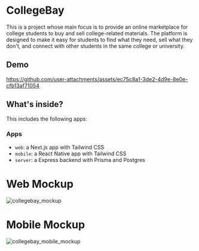 # CollegeBay

This is a project whose main focus is to provide an online marketplace for college students to buy and sell college-related materials. The platform is designed to make it easy for students to find what they need, sell what they don't, and connect with other students in the same college or university.

## Demo

https://github.com/user-attachments/assets/ec75c8a1-3de2-4d9e-8e0e-cfb13af71054



## What's inside?

This includes the following apps:

### Apps

- `web`: a Next.js app with Tailwind CSS
- `mobile`: a React Native app with Tailwind CSS
- `server`: a Express backend with Prisma and Postgres

# Web Mockup

![collegebay_mockup](https://github.com/user-attachments/assets/0ed84545-c1c0-490d-a4f9-e0e0cf6ce646)

# Mobile Mockup

![collegebay_mobile_mockup](https://github.com/user-attachments/assets/3394f2bd-3dee-4e87-a01c-f552865f4b8f)
